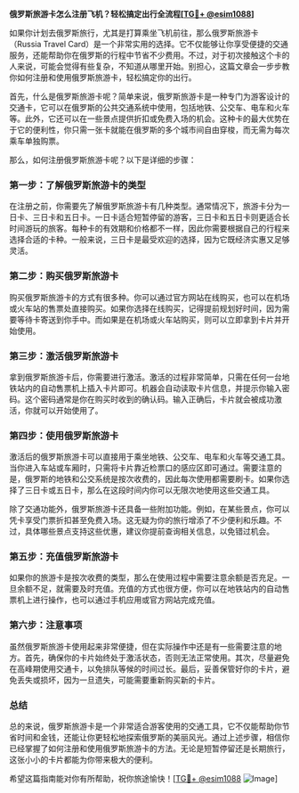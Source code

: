 **俄罗斯旅游卡怎么注册飞机？轻松搞定出行全流程[[TG💪+ @esim1088](https://t.me/s/esim1088)]**

如果你计划去俄罗斯旅行，尤其是打算乘坐飞机前往，那么俄罗斯旅游卡（Russia Travel Card）是一个非常实用的选择。它不仅能够让你享受便捷的交通服务，还能帮助你在俄罗斯的行程中节省不少费用。不过，对于初次接触这个卡的人来说，可能会觉得有些复杂，不知道从哪里开始。别担心，这篇文章会一步步教你如何注册和使用俄罗斯旅游卡，轻松搞定你的出行。

首先，什么是俄罗斯旅游卡呢？简单来说，俄罗斯旅游卡是一种专门为游客设计的交通卡，它可以在俄罗斯的公共交通系统中使用，包括地铁、公交车、电车和火车等。此外，它还可以在一些景点提供折扣或免费入场的机会。这种卡的最大优势在于它的便利性，你只需一张卡就能在俄罗斯的多个城市间自由穿梭，而无需为每次乘车单独购票。

那么，如何注册俄罗斯旅游卡呢？以下是详细的步骤：

### 第一步：了解俄罗斯旅游卡的类型

在注册之前，你需要先了解俄罗斯旅游卡有几种类型。通常情况下，旅游卡分为一日卡、三日卡和五日卡。一日卡适合短暂停留的游客，三日卡和五日卡则更适合长时间游玩的旅客。每种卡的有效期和价格都不一样，因此你需要根据自己的行程来选择合适的卡种。一般来说，三日卡是最受欢迎的选择，因为它既经济实惠又足够灵活。

### 第二步：购买俄罗斯旅游卡

购买俄罗斯旅游卡的方式有很多种。你可以通过官方网站在线购买，也可以在机场或火车站的售票处直接购买。如果你选择在线购买，记得提前规划好时间，因为需要等待卡寄送到你手中。而如果是在机场或火车站购买，则可以立即拿到卡片并开始使用。

### 第三步：激活俄罗斯旅游卡

拿到俄罗斯旅游卡后，你需要进行激活。激活的过程非常简单，只需在任何一台地铁站内的自动售票机上插入卡片即可。机器会自动读取卡片信息，并提示你输入密码。这个密码通常是你在购买时收到的确认码。输入正确后，卡片就会被成功激活，你就可以开始使用了。

### 第四步：使用俄罗斯旅游卡

激活后的俄罗斯旅游卡可以直接用于乘坐地铁、公交车、电车和火车等交通工具。当你进入车站或车厢时，只需将卡片靠近检票口的感应区即可通过。需要注意的是，俄罗斯的地铁和公交系统是按次收费的，因此每次使用都需要刷卡。如果你选择了三日卡或五日卡，那么在这段时间内你可以无限次地使用这些交通工具。

除了交通功能外，俄罗斯旅游卡还具备一些附加功能。例如，在某些景点，你可以凭卡享受门票折扣甚至免费入场。这无疑为你的旅行增添了不少便利和乐趣。不过，具体哪些景点支持这些优惠，建议你提前查询相关信息，以免错过机会。

### 第五步：充值俄罗斯旅游卡

如果你的旅游卡是按次收费的类型，那么在使用过程中需要注意余额是否充足。一旦余额不足，就需要及时充值。充值的方式也很方便，你可以在地铁站内的自动售票机上进行操作，也可以通过手机应用或官方网站完成充值。

### 第六步：注意事项

虽然俄罗斯旅游卡使用起来非常便捷，但在实际操作中还是有一些需要注意的地方。首先，确保你的卡片始终处于激活状态，否则无法正常使用。其次，尽量避免在高峰期使用交通卡，以免排队等候的时间过长。最后，妥善保管好你的卡片，避免丢失或损坏，因为一旦遗失，可能需要重新购买新的卡片。

### 总结

总的来说，俄罗斯旅游卡是一个非常适合游客使用的交通工具，它不仅能帮助你节省时间和金钱，还能让你更轻松地探索俄罗斯的美丽风光。通过上述步骤，相信你已经掌握了如何注册和使用俄罗斯旅游卡的方法。无论是短暂停留还是长期旅行，这张小小的卡片都能为你带来极大的便利。

希望这篇指南能对你有所帮助，祝你旅途愉快！[[TG💪+ @esim1088](https://t.me/s/esim1088) ![Image](https://i.postimg.cc/4NQfJmqS/Snipaste-2025-05-13-00-14-12.png)]